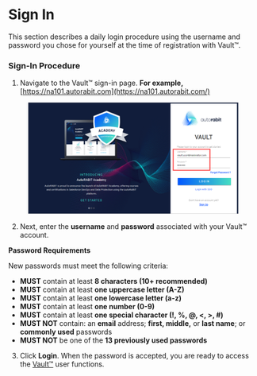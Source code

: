 # Sign In

This section describes a daily login procedure using the username and password you chose for yourself at the time of registration with Vault™.

### Sign-In Procedure <a href="#signin-procedure" id="signin-procedure"></a>

1. Navigate to the Vault™ sign-in page. **For example,** [https://na101.autorabit.com](https://na101.autorabit.com/)

<figure><img src="../../../.gitbook/assets/image.png" alt="Vault Sign In Page"><figcaption></figcaption></figure>

2. Next, enter the **username** and **password** associated with your Vault™ account.

**Password Requirements**

New passwords must meet the following criteria:

* **MUST** contain at least **8 characters (10+ recommended)**
* **MUST** contain at least **one uppercase letter (A-Z)**
* **MUST** contain at least **one lowercase letter (a-z)**
* **MUST** contain at least **one number (0-9)**
* **MUST** contain at least **one special character (!, %, @, <, >, #)**
* **MUST NOT** contain: an **email** address; **first, middle,** or **last name**; or **commonly used** passwords
* **MUST NOT** be one of the **13 previously used passwords**

3. Click **Login**. When the password is accepted, you are ready to access the [Vault™](https://www.autorabit.com/products/vault-data-backup-recovery/) user functions.
